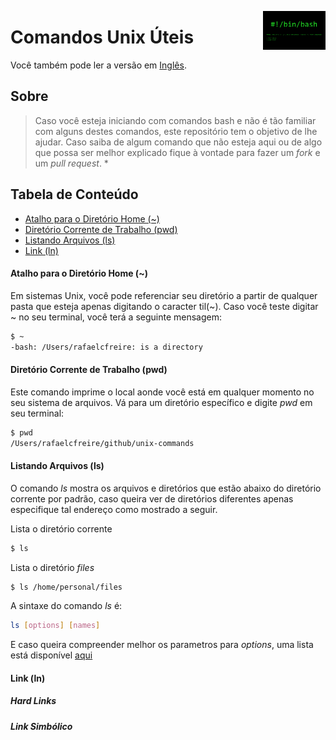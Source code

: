 <img
  src="../img/bash-shellshock.png"
  width="100"
  align="right"
/>

# Comandos Unix Úteis
Você também pode ler a versão em [Inglês](../README.md).

## Sobre
> Caso você esteja iniciando com comandos bash e não é tão familiar com alguns destes comandos, este repositório tem o objetivo de lhe ajudar. Caso saiba de algum comando que não esteja aqui ou de algo que possa ser melhor explicado fique à vontade para fazer um <i>fork</i> e um <i>pull request</i>. *

## Tabela de Conteúdo
* [Atalho para o Diretório Home (~)](#atalho-para-o-diretório-home)
* [Diretório Corrente de Trabalho (pwd)](#diretório-corrente-de-trabalho)
* [Listando Arquivos (ls)](#listando-arquivos)
* [Link (ln)](#link)

#### Atalho para o Diretório Home (~)
Em sistemas Unix, você pode referenciar seu diretório a partir de qualquer pasta que esteja apenas digitando o caracter til(~). Caso você teste digitar ~ no seu terminal, você terá a seguinte mensagem:

```sh
$ ~
-bash: /Users/rafaelcfreire: is a directory
```

#### Diretório Corrente de Trabalho (pwd)
Este comando imprime o local aonde você está em qualquer momento no seu sistema de arquivos. Vá para um diretório específico e digite <i>pwd</i> em seu terminal:

```sh
$ pwd
/Users/rafaelcfreire/github/unix-commands
```

#### Listando Arquivos (ls)
O comando <i>ls</i> mostra os arquivos e diretórios que estão abaixo do diretório corrente por padrão, caso queira ver de diretórios diferentes apenas especifique tal endereço como mostrado a seguir.

Lista o diretório corrente
```sh
$ ls
```

Lista o diretório <i>files</i>
```sh
$ ls /home/personal/files
```

A sintaxe do comando <i>ls</i> é:
```sh
ls [options] [names]
```

E caso queira compreender melhor os parametros para <i>options</i>, uma lista está disponível [aqui](http://www.techonthenet.com/unix/basic/ls.php)

#### Link (ln)

##### Hard Links

##### Link Simbólico